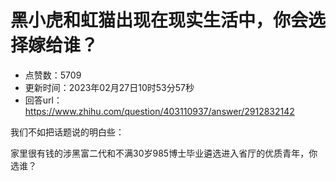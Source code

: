 # 黑小虎和虹猫出现在现实生活中，你会选择嫁给谁？
- 点赞数：5709
- 更新时间：2023年02月27日10时53分57秒
- 回答url：https://www.zhihu.com/question/403110937/answer/2912832142
<body>
 <p data-pid="5qwREacR">我们不如把话题说的明白些：</p>
 <p data-pid="0o842eAF">家里很有钱的涉黑富二代和不满30岁985博士毕业遴选进入省厅的优质青年，你选谁？</p>
</body>